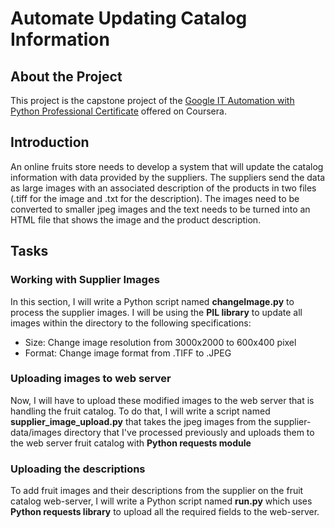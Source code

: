 # Automate Updating Catalog Information

## About the Project

This project is the capstone project of the [Google IT Automation with Python Professional Certificate](https://www.coursera.org/professional-certificates/google-it-automation) offered on Coursera. 

## Introduction
An online fruits store needs to develop a system that will update the catalog information with data provided by the suppliers. The suppliers send the data as large images with an associated description of the products in two files (.tiff for the image and .txt for the description). The images need to be converted to smaller jpeg images and the text needs to be turned into an HTML file that shows the image and the product description. 


## Tasks

### Working with Supplier Images

In this section, I will write a Python script named **changeImage.py** to process the supplier images. I will be using the **PIL library** to update all images within the directory to the following specifications:

- Size: Change image resolution from 3000x2000 to 600x400 pixel
- Format: Change image format from .TIFF to .JPEG
 
### Uploading images to web server

Now, I will have to upload these modified images to the web server that is handling the fruit catalog. To do that, I will write a script named **supplier\_image\_upload.py** that takes the jpeg images from the supplier-data/images directory that I've processed previously and uploads them to the web server fruit catalog with **Python requests module**

### Uploading the descriptions

To add fruit images and their descriptions from the supplier on the fruit catalog web-server, I will write a Python script named **run.py** which uses **Python requests library** to upload all the required fields to the web-server.




